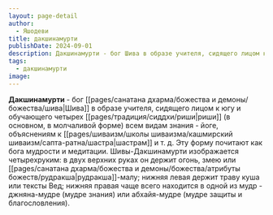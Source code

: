 ```yaml
---
layout: page-detail
author:
  - Яшодеви
title: дакшинамурти
publishDate: 2024-09-01
description: Дакшинамурти - бог Шива в образе учителя, сидящего лицом к югу и обучающего четырех риши (в основном, в молчаливой форме) всем видам знания - йоге, объяснениям к шастрам и т. д.
tags:
  - дакшинамурти
image:
---
```

**Дакшинамурти** - бог [[pages/санатана дхарма/божества и демоны/божества/шива|Шива]] в образе учителя, сидящего лицом к югу и обучающего четырех [[pages/традиция/сиддхи/риши|риши]] (в основном, в молчаливой форме) всем видам знания - йоге, объяснениям к [[pages/шиваизм/школы шиваизма/кашмирский шиваизм/сапта-ратна/шастра|шастрам]] и т. д. Эту форму почитают как бога мудрости и медитации. Шивы-Дакшинамурти изображается четырехруким: в двух верхних руках он держит огонь, змею или [[pages/санатана дхарма/божества и демоны/божества/атрибуты божеств/рудракша|рудракша]]-малу; нижняя левая держит траву куша или тексты Вед; нижняя правая чаще всего находится в одной из мудр - джняна-мудре (мудре знания) или абхайя-мудре (мудре защиты и благословления).

